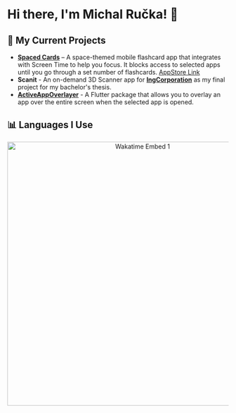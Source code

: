 # Hi there, I'm Michal Ručka! 👋

## 🔧 My Current Projects
- **[Spaced Cards](https://spacedcards.app)** – A space-themed mobile flashcard app that integrates with Screen Time to help you focus. It blocks access to selected apps until you go through a set number of flashcards. [AppStore Link](https://apps.apple.com/us/app/spacedcards-spaced-repetition/id6741184646)
- **Scanit** - An on-demand 3D Scanner app for **[IngCorporation](http://www.ingcorporation.cz)** as my final project for my bachelor's thesis.
- **[ActiveAppOverlayer](https://github.com/TheMikerik/ActiveAppOverlayer)** - A Flutter package that allows you to overlay an app over the entire screen when the selected app is opened.

## 📊 Languages I Use
<p align="center">
    <img src="https://wakatime.com/share/@TheMikerik/c9d06d0f-c103-4468-b81d-0aeaff55def2.svg" alt="Wakatime Embed 1" width="600px">
</p>
